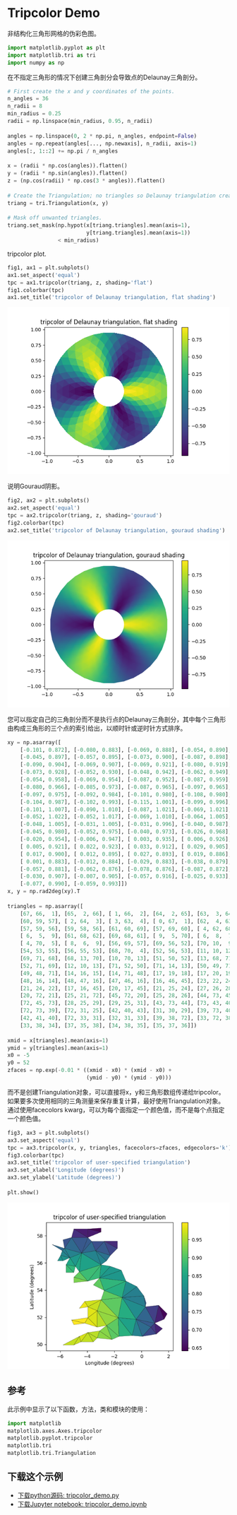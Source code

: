 # Tripcolor Demo

非结构化三角形网格的伪彩色图。

```python
import matplotlib.pyplot as plt
import matplotlib.tri as tri
import numpy as np
```

在不指定三角形的情况下创建三角剖分会导致点的Delaunay三角剖分。

```python
# First create the x and y coordinates of the points.
n_angles = 36
n_radii = 8
min_radius = 0.25
radii = np.linspace(min_radius, 0.95, n_radii)

angles = np.linspace(0, 2 * np.pi, n_angles, endpoint=False)
angles = np.repeat(angles[..., np.newaxis], n_radii, axis=1)
angles[:, 1::2] += np.pi / n_angles

x = (radii * np.cos(angles)).flatten()
y = (radii * np.sin(angles)).flatten()
z = (np.cos(radii) * np.cos(3 * angles)).flatten()

# Create the Triangulation; no triangles so Delaunay triangulation created.
triang = tri.Triangulation(x, y)

# Mask off unwanted triangles.
triang.set_mask(np.hypot(x[triang.triangles].mean(axis=1),
                         y[triang.triangles].mean(axis=1))
                < min_radius)
```

tripcolor plot.

```python
fig1, ax1 = plt.subplots()
ax1.set_aspect('equal')
tpc = ax1.tripcolor(triang, z, shading='flat')
fig1.colorbar(tpc)
ax1.set_title('tripcolor of Delaunay triangulation, flat shading')
```

![Tripcolor 演示](/static/images/gallery/sphx_glr_tripcolor_demo_001.png)

说明Gouraud阴影。

```python
fig2, ax2 = plt.subplots()
ax2.set_aspect('equal')
tpc = ax2.tripcolor(triang, z, shading='gouraud')
fig2.colorbar(tpc)
ax2.set_title('tripcolor of Delaunay triangulation, gouraud shading')
```

![Tripcolor 演示2](/static/images/gallery/sphx_glr_tripcolor_demo_002.png)

您可以指定自己的三角剖分而不是执行点的Delaunay三角剖分，其中每个三角形由构成三角形的三个点的索引给出，以顺时针或逆时针方式排序。

```python
xy = np.asarray([
    [-0.101, 0.872], [-0.080, 0.883], [-0.069, 0.888], [-0.054, 0.890],
    [-0.045, 0.897], [-0.057, 0.895], [-0.073, 0.900], [-0.087, 0.898],
    [-0.090, 0.904], [-0.069, 0.907], [-0.069, 0.921], [-0.080, 0.919],
    [-0.073, 0.928], [-0.052, 0.930], [-0.048, 0.942], [-0.062, 0.949],
    [-0.054, 0.958], [-0.069, 0.954], [-0.087, 0.952], [-0.087, 0.959],
    [-0.080, 0.966], [-0.085, 0.973], [-0.087, 0.965], [-0.097, 0.965],
    [-0.097, 0.975], [-0.092, 0.984], [-0.101, 0.980], [-0.108, 0.980],
    [-0.104, 0.987], [-0.102, 0.993], [-0.115, 1.001], [-0.099, 0.996],
    [-0.101, 1.007], [-0.090, 1.010], [-0.087, 1.021], [-0.069, 1.021],
    [-0.052, 1.022], [-0.052, 1.017], [-0.069, 1.010], [-0.064, 1.005],
    [-0.048, 1.005], [-0.031, 1.005], [-0.031, 0.996], [-0.040, 0.987],
    [-0.045, 0.980], [-0.052, 0.975], [-0.040, 0.973], [-0.026, 0.968],
    [-0.020, 0.954], [-0.006, 0.947], [ 0.003, 0.935], [ 0.006, 0.926],
    [ 0.005, 0.921], [ 0.022, 0.923], [ 0.033, 0.912], [ 0.029, 0.905],
    [ 0.017, 0.900], [ 0.012, 0.895], [ 0.027, 0.893], [ 0.019, 0.886],
    [ 0.001, 0.883], [-0.012, 0.884], [-0.029, 0.883], [-0.038, 0.879],
    [-0.057, 0.881], [-0.062, 0.876], [-0.078, 0.876], [-0.087, 0.872],
    [-0.030, 0.907], [-0.007, 0.905], [-0.057, 0.916], [-0.025, 0.933],
    [-0.077, 0.990], [-0.059, 0.993]])
x, y = np.rad2deg(xy).T

triangles = np.asarray([
    [67, 66,  1], [65,  2, 66], [ 1, 66,  2], [64,  2, 65], [63,  3, 64],
    [60, 59, 57], [ 2, 64,  3], [ 3, 63,  4], [ 0, 67,  1], [62,  4, 63],
    [57, 59, 56], [59, 58, 56], [61, 60, 69], [57, 69, 60], [ 4, 62, 68],
    [ 6,  5,  9], [61, 68, 62], [69, 68, 61], [ 9,  5, 70], [ 6,  8,  7],
    [ 4, 70,  5], [ 8,  6,  9], [56, 69, 57], [69, 56, 52], [70, 10,  9],
    [54, 53, 55], [56, 55, 53], [68, 70,  4], [52, 56, 53], [11, 10, 12],
    [69, 71, 68], [68, 13, 70], [10, 70, 13], [51, 50, 52], [13, 68, 71],
    [52, 71, 69], [12, 10, 13], [71, 52, 50], [71, 14, 13], [50, 49, 71],
    [49, 48, 71], [14, 16, 15], [14, 71, 48], [17, 19, 18], [17, 20, 19],
    [48, 16, 14], [48, 47, 16], [47, 46, 16], [16, 46, 45], [23, 22, 24],
    [21, 24, 22], [17, 16, 45], [20, 17, 45], [21, 25, 24], [27, 26, 28],
    [20, 72, 21], [25, 21, 72], [45, 72, 20], [25, 28, 26], [44, 73, 45],
    [72, 45, 73], [28, 25, 29], [29, 25, 31], [43, 73, 44], [73, 43, 40],
    [72, 73, 39], [72, 31, 25], [42, 40, 43], [31, 30, 29], [39, 73, 40],
    [42, 41, 40], [72, 33, 31], [32, 31, 33], [39, 38, 72], [33, 72, 38],
    [33, 38, 34], [37, 35, 38], [34, 38, 35], [35, 37, 36]])

xmid = x[triangles].mean(axis=1)
ymid = y[triangles].mean(axis=1)
x0 = -5
y0 = 52
zfaces = np.exp(-0.01 * ((xmid - x0) * (xmid - x0) +
                         (ymid - y0) * (ymid - y0)))
```

而不是创建Triangulation对象，可以直接将x，y和三角形数组传递给tripcolor。 如果要多次使用相同的三角测量来保存重复计算，最好使用Triangulation对象。 通过使用facecolors kwarg，可以为每个面指定一个颜色值，而不是每个点指定一个颜色值。

```python
fig3, ax3 = plt.subplots()
ax3.set_aspect('equal')
tpc = ax3.tripcolor(x, y, triangles, facecolors=zfaces, edgecolors='k')
fig3.colorbar(tpc)
ax3.set_title('tripcolor of user-specified triangulation')
ax3.set_xlabel('Longitude (degrees)')
ax3.set_ylabel('Latitude (degrees)')

plt.show()
```

![Tripcolor 演示3](/static/images/gallery/sphx_glr_tripcolor_demo_003.png)

## 参考

此示例中显示了以下函数，方法，类和模块的使用：

```python
import matplotlib
matplotlib.axes.Axes.tripcolor
matplotlib.pyplot.tripcolor
matplotlib.tri
matplotlib.tri.Triangulation
```

## 下载这个示例

- [下载python源码: tripcolor_demo.py](https://matplotlib.org/_downloads/tripcolor_demo.py)
- [下载Jupyter notebook: tripcolor_demo.ipynb](https://matplotlib.org/_downloads/tripcolor_demo.ipynb)